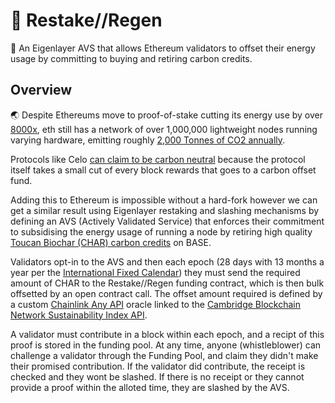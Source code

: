 # 🌱 Restake//Regen

🧠 An Eigenlayer AVS that allows Ethereum validators to offset their energy usage by committing to buying and retiring carbon credits.

## Overview

🌏 Despite Ethereums move to proof-of-stake cutting its energy use by over [8000x](https://ethereum.org/en/energy-consumption/), eth still has a network of over 1,000,000 lightweight nodes running varying hardware, emitting roughly [2,000 Tonnes of CO2 annually](https://ccaf.io/cbnsi/ethereum/ghg). 

Protocols like Celo [can claim to be carbon neutral](https://blog.celo.org/a-carbon-negative-blockchain-its-here-and-it-s-celo-60228de36490) because the protocol itself takes a small cut of every block rewards that goes to a carbon offset fund.

Adding this to Ethereum is impossible without a hard-fork however we can get a similar result using Eigenlayer restaking and slashing mechanisms by defining an AVS (Actively Validated Service) that enforces their commitment to subsidising the energy usage of running a node by retiring high quality[ Toucan Biochar (CHAR) carbon credits](https://app.toucan.earth/) on BASE.

Validators opt-in to the AVS and then each epoch (28 days with 13 months a year per the [International Fixed Calendar](https://en.wikipedia.org/wiki/International_Fixed_Calendar)) they must send the required amount of CHAR to the Restake//Regen funding contract, which is then bulk offsetted by an open contract call. The offset amount required is defined by a custom [Chainlink Any API](https://docs.chain.link/any-api/get-request/examples/array-response#example) oracle linked to the [Cambridge Blockchain Network Sustainability Index API]( https://ccaf.io/cbnsi/ethereum/ghg).


A validator must contribute in a block within each epoch, and a recipt of this proof is stored in the funding pool. At any time, anyone (whistleblower) can challenge a validator through the Funding Pool, and claim they didn't make their promised contribution. If the validator did contribute, the receipt is checked and they wont be slashed. If there is no receipt or they cannot provide a proof within the alloted time, they are slashed by the AVS. 